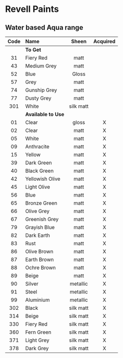 # Revell Paints

## Water based Aqua range

| Code | Name | Sheen| Acquired |
|:---:|:---|:---:|:---:|
||__To Get__||
|31|Fiery Red|matt||
|43|Medium Grey|matt||
|52|Blue|Gloss||
|57|Grey|matt||
|74|Gunship Grey|matt||
|77|Dusty Grey|matt||
|301|White|silk matt||
||__Available to Use__||
|01|Clear|gloss|X|
|02|Clear|matt|X|
|05|White|matt|X|
|09|Anthracite|matt|X|
|15|Yellow|matt|X|
|39|Dark Green|matt|X|
|40|Black Green| matt|X|
|42|Yellowish Olive|matt|X|
|45|Light Olive|matt|X|
|56|Blue|matt|X|
|65|Bronze Green|matt|X|
|66|Olive Grey|matt|X|
|67|Greenish Grey|matt|X|
|79|Grayish Blue|matt|X|
|82|Dark Earth| matt |X|
|83|Rust| matt |X|
|86|Olive Brown| matt |X|
|87|Earth Brown| matt |X|
|88|Ochre Brown| matt |X|
|89|Beige| matt |X|
|90|Silver|metallic|X|
|91|Steel|metallic|X|
|99|Aluminium|metallic|X|
|302|Black| silk matt|X|
|314|Beige|silk matt |X|
|330|Fiery Red|silk matt|X|
|360|Fern Green|silk matt|X|
|371|Light Grey|silk matt|X|
|378|Dark Grey|silk matt|X|
